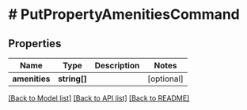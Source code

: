 # # PutPropertyAmenitiesCommand

## Properties

Name | Type | Description | Notes
------------ | ------------- | ------------- | -------------
**amenities** | **string[]** |  | [optional] 

[[Back to Model list]](../../README.md#documentation-for-models) [[Back to API list]](../../README.md#documentation-for-api-endpoints) [[Back to README]](../../README.md)


